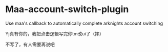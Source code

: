 # Maa-account-switch-plugin
Use maa's callback to automatically complete arknights account switching

Yj真有你的，我把点击逻辑写完你tm改ui了（摔）

不写了，有人需要再说吧
